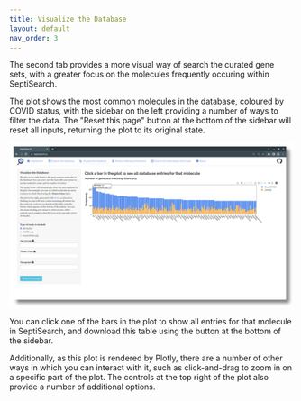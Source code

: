 ```yaml
---
title: Visualize the Database
layout: default
nav_order: 3
---
```


The second tab provides a more visual way of search the curated gene sets, with
a greater focus on the molecules frequently occuring within SeptiSearch.

The plot shows the most common molecules in the database, coloured by COVID
status, with the sidebar on the left providing a number of ways to filter the
data. The "Reset this page" button at the bottom of the sidebar will reset all
inputs, returning the plot to its original state.

![Hover over a column in the plot to see the details for that molecule.](../assets/images/t4.png)

You can click one of the bars in the plot to show all entries for that molecule
in SeptiSearch, and download this table using the button at the bottom of the
sidebar.

Additionally, as this plot is rendered by Plotly, there are a number of other 
ways in which you can interact with it, such as click-and-drag to zoom in on a 
specific part of the plot. The controls at the top right of the plot also 
provide a number of additional options.
